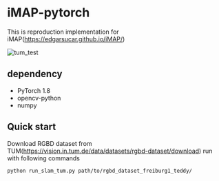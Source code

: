 # iMAP-pytorch
This is reproduction implementation for iMAP(https://edgarsucar.github.io/iMAP/)

![tum_test](https://github.com/ueda0319/iMAP_pytorch/wiki/imgs/teddy.gif)
## dependency
- PyTorch 1.8
- opencv-python
- numpy

## Quick start
Download RGBD dataset from TUM(https://vision.in.tum.de/data/datasets/rgbd-dataset/download)
run with following commands
```
python run_slam_tum.py path/to/rgbd_dataset_freiburg1_teddy/
```
